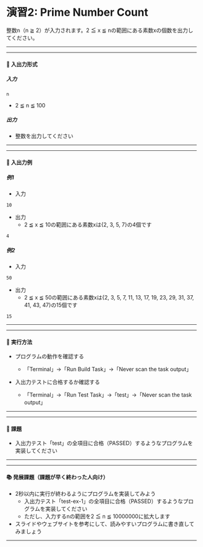 # 演習2: Prime Number Count
整数n（n ≧ 2）が入力されます。2 ≦ x ≦ nの範囲にある素数xの個数を出力してください。
<br><hr><hr>

#### 📕 入出力形式
##### 入力
```terminal
n
```
- 2 ≦ n ≦ 100
##### 出力
- 整数を出力してください

<hr><hr>

#### 📘 入出力例
##### 例1
- 入力
```
10
```
- 出力
  - 2 ≦ x ≦ 10の範囲にある素数xは{2, 3, 5, 7}の4個です
```
4
```
##### 例2
- 入力
```
50
```
- 出力
  - 2 ≦ x ≦ 50の範囲にある素数xは{2, 3, 5, 7, 11, 13, 17, 19, 23, 29, 31, 37, 41, 43, 47}の15個です
```
15
```
<hr><hr>

#### 📙 実行方法
- プログラムの動作を確認する
  - 「<walkthrough-editor-spotlight spotlightId="menu-terminal">Terminal</walkthrough-editor-spotlight>」→「Run Build Task」→「Never scan the task output」

- 入出力テストに合格するか確認する
  - 「<walkthrough-editor-spotlight spotlightId="menu-terminal">Terminal</walkthrough-editor-spotlight>」→「Run Test Task」→「test」→「Never scan the task output」
<hr><hr>

#### 📗 課題
- 入出力テスト「test」の全項目に合格（PASSED）するようなプログラムを実装してください
<hr><hr>

#### 📚 発展課題（課題が早く終わった人向け）
- 2秒以内に実行が終わるようにプログラムを実装してみよう
    - 入出力テスト「test-ex-1」の全項目に合格（PASSED）するようなプログラムを実装してください
    - ただし、入力するnの範囲を2 ≦ n ≦ 10000000に拡大します
- スライドやウェブサイトを参考にして、読みやすいプログラムに書き直してみましょう
<hr><br><br>